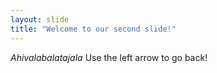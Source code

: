 ```yaml
---
layout: slide
title: "Welcome to our second slide!"
---
```

_Ahivalabalatajala_
Use the left arrow to go back!
